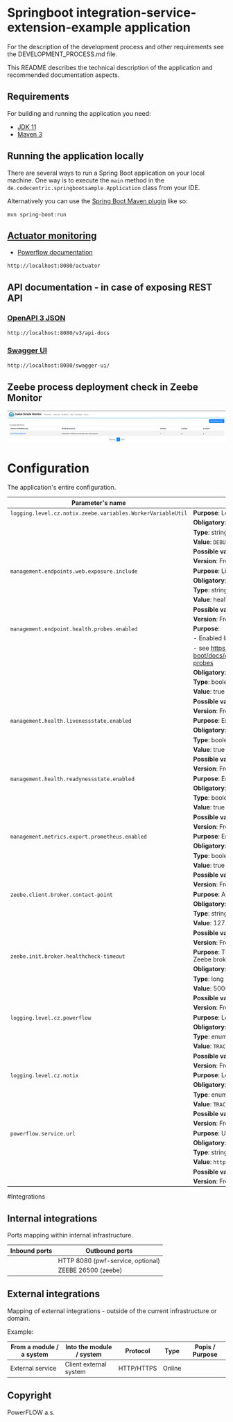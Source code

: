 # Springboot integration-service-extension-example application

For the description of the development process and other requirements see the DEVELOPMENT_PROCESS.md file.

This README describes the technical description of the application and recommended documentation aspects.

## Requirements

For building and running the application you need:

- [JDK 11](https://www.oracle.com/cz/java/technologies/javase/jdk11-archive-downloads.html)
- [Maven 3](https://maven.apache.org)

## Running the application locally

There are several ways to run a Spring Boot application on your local machine. One way is to execute the `main` method
in the `de.codecentric.springbootsample.Application` class from your IDE.

Alternatively you can use
the [Spring Boot Maven plugin](https://docs.spring.io/spring-boot/docs/current/reference/html/build-tool-plugins-maven-plugin.html)
like so:

```shell
mvn spring-boot:run
```

## [Actuator monitoring](https://www.baeldung.com/spring-boot-actuators)

- [Powerflow documentation](https://notixsro.atlassian.net/wiki/spaces/DEVOPS/pages/627147110/Liveness+readiness+probes)

```shell
http://localhost:8080/actuator
```

## API documentation - in case of exposing REST API

### [OpenAPI 3 JSON](https://swagger.io/specification/)

```shell
http://localhost:8080/v3/api-docs
```

### [Swagger UI](https://swagger.io/tools/swagger-ui/)

```shell
http://localhost:8080/swagger-ui/
```

## Zeebe process deployment check in Zeebe Monitor

![img.png](zeebe-monitor-after-process-deploy.png)

# Configuration

The application's entire configuration.

| Parameter's name                                            | Description                                                                                                             |
|-------------------------------------------------------------|-------------------------------------------------------------------------------------------------------------------------|
| `logging.level.cz.notix.zeebe.variables.WorkerVariableUtil` | **Purpose**: Log level zeebe-fw                                                                                         |
|                                                             | **Obligatory**: required, with a default value                                                                          |
|                                                             | **Type**: string                                                                                                        |
|                                                             | **Value**: `DEBUG`                                                                                                      |
|                                                             | **Possible values**: `DEBUG`/`INFO`/`ERROR`/`WARN`                                                                      |
|                                                             | **Version**: From version 1.0.0                                                                                         |
| `management.endpoints.web.exposure.include`                 | **Purpose**: List of endpoints for the application health checks                                                        |
|                                                             | **Obligatory**: required, with a default value                                                                          |
|                                                             | **Type**: string                                                                                                        |
|                                                             | **Value**: health,info,prometheus                                                                                       |
|                                                             | **Possible values**:                                                                                                    |
|                                                             | **Version**: From version 1.0.0                                                                                         |
| `management.endpoint.health.probes.enabled`                 | **Purpose**:                                                                                                            |
|                                                             | - Enabled liveness and readiness probes                                                                                 |
|                                                             | - see https://docs.spring.io/spring-boot/docs/current/reference/html/actuator.html#actuator.endpoints.kubernetes-probes |
|                                                             | **Obligatory**: required, with a default value                                                                          |
|                                                             | **Type**: boolean                                                                                                       |
|                                                             | **Value**: true                                                                                                         |
|                                                             | **Possible values**: `true`/`false`                                                                                     |
|                                                             | **Version**: From version 1.0.0                                                                                         |
| `management.health.livenessstate.enabled`                   | **Purpose**: Enables liveness probe.                                                                                    |
|                                                             | **Obligatory**: required, with a default value                                                                          |
|                                                             | **Type**: boolean                                                                                                       |
|                                                             | **Value**: true                                                                                                         |
|                                                             | **Possible values**: `true`/`false`                                                                                     |
|                                                             | **Version**: From version 1.0.0                                                                                         |
| `management.health.readynessstate.enabled`                  | **Purpose**: Enabled readiness probe                                                                                    |
|                                                             | **Obligatory**: required, with a default value                                                                          |
|                                                             | **Type**: boolean                                                                                                       |
|                                                             | **Value**: true                                                                                                         |
|                                                             | **Possible values**: `true`/`false`                                                                                     |
|                                                             | **Version**: From version 1.0.0                                                                                         |
| `management.metrics.export.prometheus.enabled`              | **Purpose**: Enabled metrics export to Prometheus                                                                       |
|                                                             | **Obligatory**: required, with a default value                                                                          |
|                                                             | **Type**: boolean                                                                                                       |
|                                                             | **Value**: true                                                                                                         |
|                                                             | **Possible values**: `true`/`false`                                                                                     |
|                                                             | **Version**: From version 1.0.0                                                                                         |
| `zeebe.client.broker.contact-point`                         | **Purpose**: Address to the Zeebe broker                                                                                |
|                                                             | **Obligatory**: required, with a default value                                                                          |
|                                                             | **Type**: string                                                                                                        |
|                                                             | **Value**: 127.0.0.1:26500                                                                                              |
|                                                             | **Possible values**:                                                                                                    |
|                                                             | **Version**: From version 1.0.0                                                                                         |
| `zeebe.init.broker.healthcheck-timeout`                     | **Purpose**: The duration (ms) between two connection status checks into the Zeebe broker.                              |
|                                                             | **Obligatory**: required, with a default value                                                                          |
|                                                             | **Type**: long                                                                                                          |
|                                                             | **Value**: 50000                                                                                                        |
|                                                             | **Possible values**: 500 - 100000                                                                                       |
|                                                             | **Version**: From version 1.0.0                                                                                         |
| `logging.level.cz.powerflow`                                | **Purpose**: Log level for PowerFLOW packages                                                                           |
|                                                             | **Obligatory**: required, with a default value                                                                          |
|                                                             | **Type**: enum                                                                                                          |
|                                                             | **Value**: `TRACE`                                                                                                      |
|                                                             | **Possible values**: `ERROR` / `WARN` / `INFO` / `DEBUG` / `TRACE`                                                      |
|                                                             | **Version**: From version 1.0.0                                                                                         |
| `logging.level.cz.notix`                                    | **Purpose**: Log level for Notix packages                                                                               |
|                                                             | **Obligatory**: required, with a default value                                                                          |
|                                                             | **Type**: enum                                                                                                          |
|                                                             | **Value**: `TRACE`                                                                                                      |
|                                                             | **Possible values**: `ERROR` / `WARN` / `INFO` / `DEBUG` / `TRACE`                                                      |
|                                                             | **Version**: From version 1.0.0                                                                                         |
| `powerflow.service.url`                                     | **Purpose**: URL into PowerFLOW Service integration                                                                     |
|                                                             | **Obligatory**: optional                                                                                                |
|                                                             | **Type**: string                                                                                                        |
|                                                             | **Value**: `http://localhost:5500`                                                                                      |
|                                                             | **Possible values**: `http://localhost:5500`/`https://some-hostname.cloud`..                                            |
|                                                             | **Version**: From version 1.0.0                                                                                         |

#Integrations

## Internal integrations

Ports mapping within internal infrastructure.

| Inbound ports | Outbound ports                    |
|---------------|-----------------------------------|
|               | HTTP 8080 (pwf-service, optional) |
|               | ZEEBE 26500 (zeebe)               |

## External integrations

Mapping of external integrations - outside of the current infrastructure or domain.

Example:

| From a module / a system | Into the module / system | Protocol   | Type   | Popis / Purpose |
|--------------------------|--------------------------|------------|--------|-----------------|
| External service         | Client external system   | HTTP/HTTPS | Online |                 |

## Copyright

PowerFLOW a.s.
